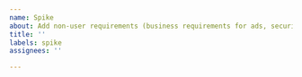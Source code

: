 ```yaml
---
name: Spike
about: Add non-user requirements (business requirements for ads, security for JWT...)
title: ''
labels: spike
assignees: ''

---
```



